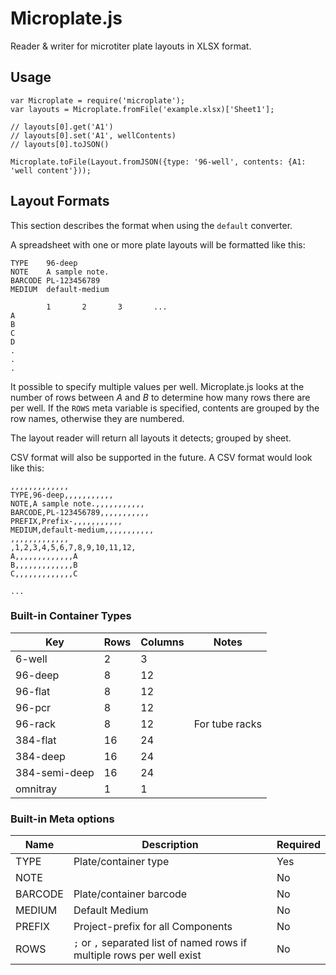 Microplate.js
=============

Reader &amp; writer for microtiter plate layouts in XLSX format.

## Usage

	var Microplate = require('microplate');
	var layouts = Microplate.fromFile('example.xlsx)['Sheet1'];
	
	// layouts[0].get('A1') 
	// layouts[0].set('A1', wellContents) 
	// layouts[0].toJSON()
	
	Microplate.toFile(Layout.fromJSON({type: '96-well', contents: {A1: 'well content'}));

## Layout Formats

This section describes the format when using the `default` converter.

A spreadsheet with one or more plate layouts will be formatted like this:

	TYPE	96-deep
	NOTE	A sample note.
	BARCODE	PL-123456789
	MEDIUM	default-medium
	
	        1       2		3		...
	A
	B	
	C
	D
	.
	.
	.
	
It possible to specify multiple values per well. Microplate.js looks at the number of rows between *A* and *B* to determine how many rows there are per well. If the `ROWS` meta variable is specified, contents are grouped by the row names, otherwise they are numbered.

The layout reader will return all layouts it detects; grouped by sheet. 
	
CSV format will also be supported in the future. A CSV format would look like this:

	,,,,,,,,,,,,,
	TYPE,96-deep,,,,,,,,,,,
	NOTE,A sample note.,,,,,,,,,,,
	BARCODE,PL-123456789,,,,,,,,,,,
	PREFIX,Prefix-,,,,,,,,,,,
	MEDIUM,default-medium,,,,,,,,,,,
	,,,,,,,,,,,,,
	,1,2,3,4,5,6,7,8,9,10,11,12,
	A,,,,,,,,,,,,,A
	B,,,,,,,,,,,,,B
	C,,,,,,,,,,,,,C
	
	...


### Built-in Container Types

| Key | Rows | Columns | Notes
| ----|------|---------|-------
| 6-well | 2 | 3
| 96-deep | 8 | 12
| 96-flat | 8 | 12
| 96-pcr | 8 | 12
| 96-rack | 8 | 12 | For tube racks
| 384-flat | 16 | 24 
| 384-deep | 16 | 24 
| 384-semi-deep | 16 | 24 
| omnitray | 1 | 1


### Built-in Meta options

| Name | Description | Required
| -----|-------------|---------
| TYPE      | Plate/container type | Yes
| NOTE      | | No
| BARCODE   | Plate/container barcode | No
| MEDIUM    | Default Medium | No
| PREFIX    | Project-prefix for all Components | No
| ROWS		| `;` or `,` separated list of named rows if multiple rows per well exist | No
